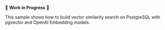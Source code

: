 🚧 **Work in Progress** 🚧

This sample shows how to build vector similarity search on PostgreSQL with pgvector and OpenAI Embedding models.